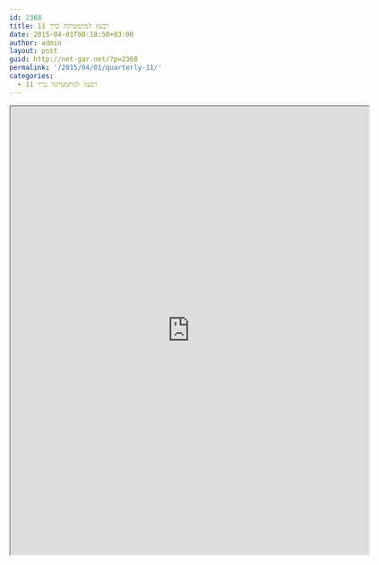 ```yaml
---
id: 2368
title: רבעון למתמטיקה כרך 11
date: 2015-04-01T00:18:50+03:00
author: admin
layout: post
guid: http://net-gar.net/?p=2368
permalink: '/2015/04/01/quarterly-11/'
categories:
  - רבעון למתמטיקה כרך 11
---
```

<p><iframe src="https://docs.google.com/file/d/0B-_8w6IKpNuUUGpMT2M0eE5lWkU/preview" width="640" height="800"></iframe></p>